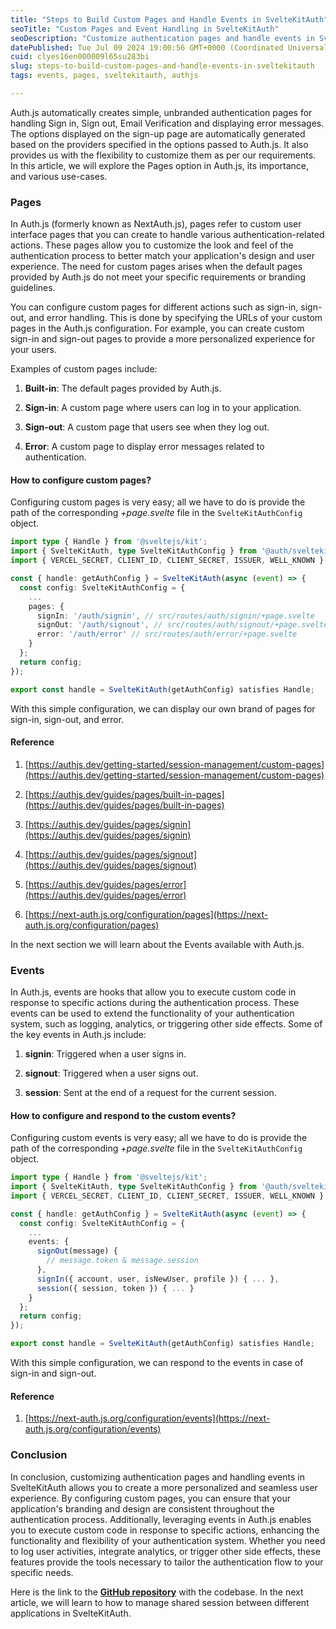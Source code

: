 ```yaml
---
title: "Steps to Build Custom Pages and Handle Events in SvelteKitAuth"
seoTitle: "Custom Pages and Event Handling in SvelteKitAuth"
seoDescription: "Customize authentication pages and handle events in SvelteKitAuth for consistent branding. Learn how in this guide"
datePublished: Tue Jul 09 2024 19:00:56 GMT+0000 (Coordinated Universal Time)
cuid: clyes16en000009l65su283bi
slug: steps-to-build-custom-pages-and-handle-events-in-sveltekitauth
tags: events, pages, sveltekitauth, authjs

---
```


Auth.js automatically creates simple, unbranded authentication pages for handling Sign in, Sign out, Email Verification and displaying error messages. The options displayed on the sign-up page are automatically generated based on the providers specified in the options passed to Auth.js. It also provides us with the flexibility to customize them as per our requirements. In this article, we will explore the Pages option in Auth.js, its importance, and various use-cases.

### Pages

In Auth.js (formerly known as NextAuth.js), pages refer to custom user interface pages that you can create to handle various authentication-related actions. These pages allow you to customize the look and feel of the authentication process to better match your application's design and user experience. The need for custom pages arises when the default pages provided by Auth.js do not meet your specific requirements or branding guidelines.

You can configure custom pages for different actions such as sign-in, sign-out, and error handling. This is done by specifying the URLs of your custom pages in the Auth.js configuration. For example, you can create custom sign-in and sign-out pages to provide a more personalized experience for your users.

Examples of custom pages include:

1. **Built-in**: The default pages provided by Auth.js.
    
2. **Sign-in**: A custom page where users can log in to your application.
    
3. **Sign-out**: A custom page that users see when they log out.
    
4. **Error**: A custom page to display error messages related to authentication.
    

#### How to configure custom pages?

Configuring custom pages is very easy; all we have to do is provide the path of the corresponding *+page.svelte* file in the `SvelteKitAuthConfig` object.

```typescript
import type { Handle } from '@sveltejs/kit';
import { SvelteKitAuth, type SvelteKitAuthConfig } from '@auth/sveltekit';
import { VERCEL_SECRET, CLIENT_ID, CLIENT_SECRET, ISSUER, WELL_KNOWN } from '$env/static/private';

const { handle: getAuthConfig } = SvelteKitAuth(async (event) => {
  const config: SvelteKitAuthConfig = {
    ...
    pages: {
      signIn: '/auth/signin', // src/routes/auth/signin/+page.svelte
      signOut: '/auth/signout', // src/routes/auth/signout/+page.svelte
      error: '/auth/error' // src/routes/auth/error/+page.svelte
    }
  };
  return config;
});

export const handle = SvelteKitAuth(getAuthConfig) satisfies Handle;
```

With this simple configuration, we can display our own brand of pages for sign-in, sign-out, and error.

#### Reference

1. [https://authjs.dev/getting-started/session-management/custom-pages](https://authjs.dev/getting-started/session-management/custom-pages)
    
2. [https://authjs.dev/guides/pages/built-in-pages](https://authjs.dev/guides/pages/built-in-pages)
    
3. [https://authjs.dev/guides/pages/signin](https://authjs.dev/guides/pages/signin)
    
4. [https://authjs.dev/guides/pages/signout](https://authjs.dev/guides/pages/signout)
    
5. [https://authjs.dev/guides/pages/error](https://authjs.dev/guides/pages/error)
    
6. [https://next-auth.js.org/configuration/pages](https://next-auth.js.org/configuration/pages)
    

In the next section we will learn about the Events available with Auth.js.

### Events

In Auth.js, events are hooks that allow you to execute custom code in response to specific actions during the authentication process. These events can be used to extend the functionality of your authentication system, such as logging, analytics, or triggering other side effects. Some of the key events in Auth.js include:

1. **signin**: Triggered when a user signs in.
    
2. **signout**: Triggered when a user signs out.
    
3. **session**: Sent at the end of a request for the current session.
    

#### How to configure and respond to the custom events?

Configuring custom events is very easy; all we have to do is provide the path of the corresponding *+page.svelte* file in the `SvelteKitAuthConfig` object.

```typescript
import type { Handle } from '@sveltejs/kit';
import { SvelteKitAuth, type SvelteKitAuthConfig } from '@auth/sveltekit';
import { VERCEL_SECRET, CLIENT_ID, CLIENT_SECRET, ISSUER, WELL_KNOWN } from '$env/static/private';

const { handle: getAuthConfig } = SvelteKitAuth(async (event) => {
  const config: SvelteKitAuthConfig = {
    ...
    events: {
      signOut(message) {
        // message.token & message.session
      },
      signIn({ account, user, isNewUser, profile }) { ... },
      session({ session, token }) { ... }
    }
  };
  return config;
});

export const handle = SvelteKitAuth(getAuthConfig) satisfies Handle;
```

With this simple configuration, we can respond to the events in case of sign-in and sign-out.

#### Reference

1. [https://next-auth.js.org/configuration/events](https://next-auth.js.org/configuration/events)
    

### Conclusion

In conclusion, customizing authentication pages and handling events in SvelteKitAuth allows you to create a more personalized and seamless user experience. By configuring custom pages, you can ensure that your application's branding and design are consistent throughout the authentication process. Additionally, leveraging events in Auth.js enables you to execute custom code in response to specific actions, enhancing the functionality and flexibility of your authentication system. Whether you need to log user activities, integrate analytics, or trigger other side effects, these features provide the tools necessary to tailor the authentication flow to your specific needs.

Here is the link to the [**GitHub repository**](https://github.com/aakash14goplani/SvelteKitAuth) with the codebase. In the next article, we will learn to how to manage shared session between different applications in SvelteKitAuth.